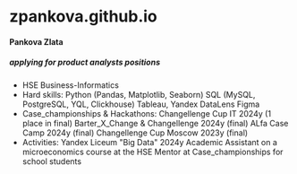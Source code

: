# zpankova.github.io

#### Pankova Zlata 
##### applying for product analysts positions
- HSE Business-Informatics
- Hard skills:
  Python (Pandas, Matplotlib, Seaborn)
  SQL (MySQL,  PostgreSQL, YQL, Clickhouse)
  Tableau, Yandex DataLens
  Figma
- Case_championships & Hackathons:
  Changellenge Cup IT 2024y (1 place in final)
  Barter_X_Change & Changellenge 2024y (final)
  ALfa Case Camp 2024y (final)
  Changellenge  Cup Moscow 2023y (final)
- Activities:
  Yandex Liceum "Big Data" 2024y
  Academic Assistant on a microeconomics course at the HSE
  Mentor at Case_championships for school students 
